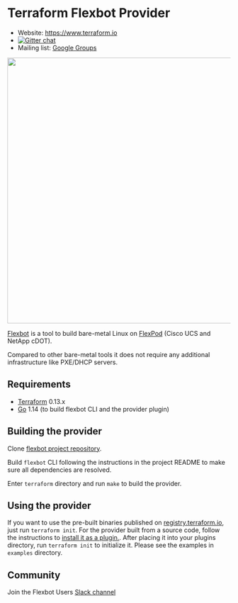 Terraform Flexbot Provider
==========================

- Website: https://www.terraform.io
- [![Gitter chat](https://badges.gitter.im/hashicorp-terraform/Lobby.png)](https://gitter.im/hashicorp-terraform/Lobby)
- Mailing list: [Google Groups](http://groups.google.com/group/terraform-tool)

<img src="https://cdn.rawgit.com/hashicorp/terraform-website/master/content/source/assets/images/logo-hashicorp.svg" width="600px">

[Flexbot](https://github.com/igor-feoktistov/flexbot) is a tool to build bare-metal Linux on [FlexPod](https://flexpod.com) (Cisco UCS and NetApp cDOT).

Compared to other bare-metal tools it does not require any additional infrastructure like PXE/DHCP servers.

Requirements
------------

- [Terraform](https://www.terraform.io/downloads.html) 0.13.x
- [Go](https://golang.org/doc/install) 1.14 (to build flexbot CLI and the provider plugin)

Building the provider
---------------------

Clone [flexbot project repository](https://github.com/igor-feoktistov/flexbot).

Build `flexbot` CLI following the instructions in the project README to make sure all dependencies are resolved.

Enter `terraform`  directory and run `make` to build the provider.


Using the provider
------------------
If you want to use the pre-built binaries published on [registry.terraform.io](https://registry.terraform.io/providers/igor-feoktistov/flexbot), just run `terraform init`.
For the provider built from a source code, follow the instructions to [install it as a plugin.](https://www.terraform.io/docs/plugins/basics.html#installing-plugins).
After placing it into your plugins directory, run `terraform init` to initialize it. Please see the examples in `examples` directory.

Community
---------

Join the Flexbot Users [Slack channel](https://join.slack.com/t/flexbot-users/shared_invite/zt-jyhu7gom-K0I4eFvwk2WrUwNrQFc_CA)
